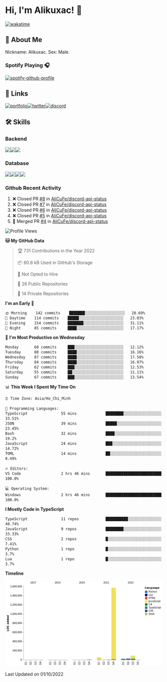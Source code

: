 # Hi, I'm Alikuxac! 👋
[![wakatime](https://wakatime.com/badge/user/f351a39f-05c3-4440-84c7-6444ba23d95e.svg)](https://wakatime.com/@alikuxac)
## 🚀 About Me
Nickname: Alikuxac.
Sex: Male.

### Spotify Playing 🎧
[![spotify-github-profile](https://spotify-github-profile.vercel.app/api/view?uid=1ug46od67cxvdqjx4zr7l33i4&cover_image=true&theme=natemoo-re&bar_color=53b14f&bar_color_cover=false)](https://open.spotify.com/user/1ug46od67cxvdqjx4zr7l33i4)

## 🔗 Links
[![portfolio][portfolio-badge]][website-link][![twitter][twitter-badge]][twitter-link][![discord][discord-badge]][discord-link]

## 🛠 Skills
<!---### Frontend--->

### Backend
[![](https://img.shields.io/badge/C%23-239120?style=for-the-badge&logo=c-sharp&logoColor=white)]()[![](https://img.shields.io/badge/JavaScript-F7DF1E?style=for-the-badge&logo=javascript&logoColor=black)]()[![](https://img.shields.io/badge/TypeScript-007ACC?style=for-the-badge&logo=typescript&logoColor=white)]()
### Database
[![](https://img.shields.io/badge/MySQL-00000F?style=for-the-badge&logo=mysql&logoColor=white)]()[![](https://img.shields.io/badge/MongoDB-4EA94B?style=for-the-badge&logo=mongodb&logoColor=white)]()[![](https://img.shields.io/badge/PostgreSQL-316192?style=for-the-badge&logo=postgresql&logoColor=white)]()[![](https://img.shields.io/badge/Redis-D82C20?style=for-the-badge&logo=RedislogoColor=white)]()
<!---### Tools--->

<!---### Framework--->

### Github Recent Activity
<!--START_SECTION:activity-->
1. ❌ Closed PR [#8](https://github.com/AliCuFe/discord-api-status/pull/8) in [AliCuFe/discord-api-status](https://github.com/AliCuFe/discord-api-status)
2. ❌ Closed PR [#7](https://github.com/AliCuFe/discord-api-status/pull/7) in [AliCuFe/discord-api-status](https://github.com/AliCuFe/discord-api-status)
3. ❌ Closed PR [#6](https://github.com/AliCuFe/discord-api-status/pull/6) in [AliCuFe/discord-api-status](https://github.com/AliCuFe/discord-api-status)
4. ❌ Closed PR [#5](https://github.com/AliCuFe/discord-api-status/pull/5) in [AliCuFe/discord-api-status](https://github.com/AliCuFe/discord-api-status)
5. 🎉 Merged PR [#4](https://github.com/AliCuFe/discord-api-status/pull/4) in [AliCuFe/discord-api-status](https://github.com/AliCuFe/discord-api-status)
<!--END_SECTION:activity-->

<!--START_SECTION:waka-->
![Profile Views](http://img.shields.io/badge/Profile%20Views-1-blue)

**🐱 My GitHub Data** 

> 🏆 731 Contributions in the Year 2022
 > 
> 📦 60.8 kB Used in GitHub's Storage 
 > 
> 🚫 Not Opted to Hire
 > 
> 📜 26 Public Repositories 
 > 
> 🔑 14 Private Repositories  
 > 
**I'm an Early 🐤** 

```text
🌞 Morning    142 commits    ███████░░░░░░░░░░░░░░░░░░   28.69% 
🌆 Daytime    114 commits    █████░░░░░░░░░░░░░░░░░░░░   23.03% 
🌃 Evening    154 commits    ███████░░░░░░░░░░░░░░░░░░   31.11% 
🌙 Night      85 commits     ████░░░░░░░░░░░░░░░░░░░░░   17.17%

```
📅 **I'm Most Productive on Wednesday** 

```text
Monday       60 commits     ███░░░░░░░░░░░░░░░░░░░░░░   12.12% 
Tuesday      80 commits     ████░░░░░░░░░░░░░░░░░░░░░   16.16% 
Wednesday    87 commits     ████░░░░░░░░░░░░░░░░░░░░░   17.58% 
Thursday     84 commits     ████░░░░░░░░░░░░░░░░░░░░░   16.97% 
Friday       62 commits     ███░░░░░░░░░░░░░░░░░░░░░░   12.53% 
Saturday     55 commits     ██░░░░░░░░░░░░░░░░░░░░░░░   11.11% 
Sunday       67 commits     ███░░░░░░░░░░░░░░░░░░░░░░   13.54%

```


📊 **This Week I Spent My Time On** 

```text
⌚︎ Time Zone: Asia/Ho_Chi_Minh

💬 Programming Languages: 
TypeScript               55 mins             ████████░░░░░░░░░░░░░░░░░   33.51% 
JSON                     39 mins             █████░░░░░░░░░░░░░░░░░░░░   23.45% 
Bash                     32 mins             ████░░░░░░░░░░░░░░░░░░░░░   19.2% 
JavaScript               24 mins             ███░░░░░░░░░░░░░░░░░░░░░░   14.72% 
TOML                     14 mins             ██░░░░░░░░░░░░░░░░░░░░░░░   8.49%

🔥 Editors: 
VS Code                  2 hrs 46 mins       █████████████████████████   100.0%

💻 Operating System: 
Windows                  2 hrs 46 mins       █████████████████████████   100.0%

```

**I Mostly Code in TypeScript** 

```text
TypeScript               11 repos            ██████████░░░░░░░░░░░░░░░   40.74% 
JavaScript               9 repos             ████████░░░░░░░░░░░░░░░░░   33.33% 
CSS                      2 repos             █░░░░░░░░░░░░░░░░░░░░░░░░   7.41% 
Python                   1 repo              █░░░░░░░░░░░░░░░░░░░░░░░░   3.7% 
Lua                      1 repo              █░░░░░░░░░░░░░░░░░░░░░░░░   3.7%

```


**Timeline**

![Chart not found](https://raw.githubusercontent.com/alikuxac/alikuxac/master/charts/bar_graph.png) 


 Last Updated on 01/10/2022
<!--END_SECTION:waka-->

<!--- Link definition --->
[website-link]: https://alikuxac.xyz/
[twitter-link]: https://twitter.com/alikuxac
[discord-link]: https://discord.gg/8yfv46W
[kofi-link]: https://ko-fi.com/alikuxac
[Facebook]: https://www.facebook.com/anikuxac

[Instagram]: https://www.instagram.com/alikuxac/

<!--- Badgee Imag --->
[portfolio-badge]: https://img.shields.io/badge/my_portfolio-000?style=for-the-badge&logo=ko-fi&logoColor=white
[twitter-badge]: https://img.shields.io/badge/twitter-1DA1F2?style=for-the-badge&logo=twitter&logoColor=white
[discord-badge]: https://img.shields.io/badge/Discord-7289DA?style=for-the-badge&logo=discord&logoColor=white
